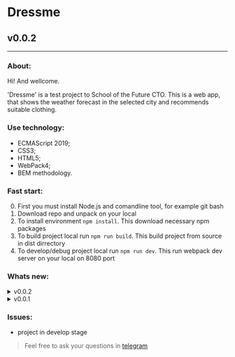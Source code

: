# Dressme
## v0.0.2
---
  
### About:

Hi! And wellcome. 

'Dressme' is a test project to School of the Future CTO. This is a web app, that shows the weather forecast in the selected city and recommends suitable clothing.

### Use technology:

- ECMAScript 2019;
- CSS3;
- HTML5;
- WebPack4;
- BEM methodology.

### Fast start:

0. First you must install Node.js and comandline tool, for example git bash
1. Download repo and unpack on your local
2. To install environment `npm install`. This download necessary npm packages
3. To build project local run `npm run build`. This build project from source in dist dirrectory
4. To develop/debug project local run `npm run dev`. This run webpack dev server on your local on 8080 port

### Whats new:

<details>
    <summary>v0.0.2</summary>
    <li>Base layout</li>
    <li>Added fonts</li>
    <li>Update 'Fast start' in readme</li>
</details>

<details>
    <summary>v0.0.1</summary>
    <li>Environment is installed and running</li>
</details>

### Issues:

- project in develop stage

> Feel free to ask your questions in [telegram](https://t.me/frontandrew)
